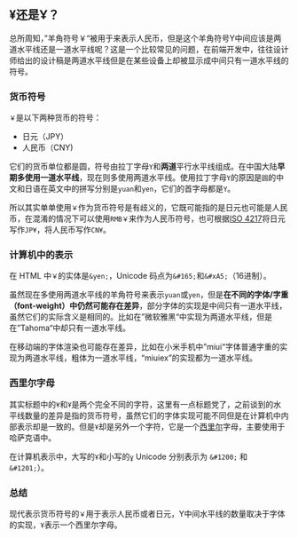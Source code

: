 ## ¥还是Ұ？
总所周知，”羊角符号￥“被用于来表示人民币，但是这个羊角符号Y中间应该是两道水平线还是一道水平线呢？这是一个比较常见的问题，在前端开发中，往往设计师给出的设计稿是两道水平线但是在某些设备上却被显示成中间只有一道水平线的符号。

### 货币符号
`￥`是以下两种货币的符号：
- 日元（JPY）
- 人民币（CNY)

它们的货币单位都是圆，符号由拉丁字母`Y`和**两道**平行水平线组成。在中国大陆**早期多使用一道水平线**，现在则多使用两道水平线。使用拉丁字母`Y`的原因是`圆`的中文和日语在英文中的拼写分别是`yuan`和`yen`，它们的首字母都是`Y`。

所以其实单单使用`￥`作为货币符号是有歧义的，它既可能指的是日元也可能是人民币，在混淆的情况下可以使用`RMB￥`来作为人民币符号，也可根据[ISO 4217](https://zh.wikipedia.org/wiki/ISO_4217)将日元写作`JP¥`，将人民币写作`CN¥`。

### 计算机中的表示
在 HTML 中`￥`的实体是`&yen;`，Unicode 码点为`&#165;`和`&#xA5;`（16进制）。

虽然现在多使用两道水平线的羊角符号来表示`yuan`或`yen`，但是**在不同的字体/字重（font-weight）中仍然可能存在差异**，部分字体的实现是中间只有一道水平线，虽然它们的实际含义是相同的。比如在”微软雅黑“中实现为两道水平线，但是在”Tahoma“中却只有一道水平线。

在移动端的字体渲染也可能存在差异，比如在小米手机中”miui“字体普通字重的实现为两道水平线，粗体为一道水平线，“miuiex”的实现都为一道水平线。

### 西里尔字母
其实标题中的`¥`和`Ұ`是两个完全不同的字符，这里有一点标题党了，之前谈到的水平线数量的差异是指的货币符号，虽然它们的字体实现可能不同但是在计算机中内部表示却是一致的。但是`Ұ`却是另外一个字符，它是一个[西里尔](https://zh.wikipedia.org/wiki/%E8%A5%BF%E9%87%8C%E7%88%BE%E5%AD%97%E6%AF%8D)字母，主要使用于哈萨克语中。

在计算机表示中，大写的`Ұ`和小写的`ұ` Unicode 分别表示为 `&#1200;` 和 `&#1201;`）。

### 总结
现代表示货币符号的`￥`用于表示人民币或者日元，Y中间水平线的数量取决于字体的实现，`Ұ`表示一个西里尔字母。
